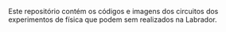 Este repositório contém os códigos e imagens dos circuitos dos experimentos de física que podem sem realizados na Labrador.
